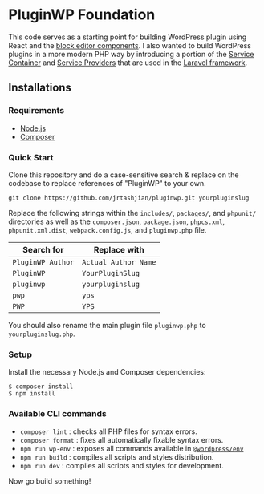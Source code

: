 # PluginWP Foundation

This code serves as a starting point for building WordPress plugin using React and the [block editor components](https://github.com/WordPress/gutenberg/tree/trunk/packages). I also wanted to build WordPress plugins in a more modern PHP way by introducing a portion of the [Service Container](https://laravel.com/docs/8.x/container) and [Service Providers](https://laravel.com/docs/8.x/providers) that are used in the [Laravel framework](https://laravel.com/).

## Installations

### Requirements

- [Node.js](https://nodejs.org)
- [Composer](https://getcomposer.org)

### Quick Start

Clone this repository and do a case-sensitive search & replace on the codebase to replace references of "PluginWP" to your own.

```
git clone https://github.com/jrtashjian/pluginwp.git yourpluginslug
```

Replace the following strings within the `includes/`, `packages/`, and `phpunit/` directories as well as the `composer.json`, `package.json`, `phpcs.xml`, `phpunit.xml.dist`, `webpack.config.js`, and `pluginwp.php` file.

| Search for        | Replace with         |
| ----------------- | -------------------- |
| `PluginWP Author` | `Actual Author Name` |
| `PluginWP`        | `YourPluginSlug`     |
| `pluginwp`        | `yourpluginslug`     |
| `pwp`             | `yps`                |
| `PWP`             | `YPS`                |

You should also rename the main plugin file `pluginwp.php` to `yourpluginslug.php`.

### Setup

Install the necessary Node.js and Composer dependencies:

```
$ composer install
$ npm install
```

### Available CLI commands

- `composer lint` : checks all PHP files for syntax errors.
- `composer format` : fixes all automatically fixable syntax errors.
- `npm run wp-env` : exposes all commands available in [`@wordpress/env`](https://github.com/WordPress/gutenberg/tree/wp/6.0/packages/env)
- `npm run build` : compiles all scripts and styles distribution.
- `npm run dev` : compiles all scripts and styles for development.

Now go build something!